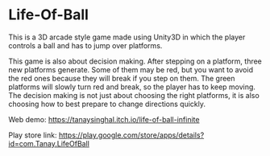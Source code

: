# Life-Of-Ball
This is a 3D arcade style game made using Unity3D in which the player controls a ball and has to jump over platforms.

This game is also about decision making. After stepping on a platform, three new platforms generate. Some of them may be red, but you want to avoid the red ones because they will break if you step on them. The green platforms will slowly turn red and break, so the player has to keep moving. The decision making is not just about choosing the right platforms, it is also choosing how to best prepare to change directions quickly.

Web demo: https://tanaysinghal.itch.io/life-of-ball-infinite

Play store link: https://play.google.com/store/apps/details?id=com.Tanay.LifeOfBall
